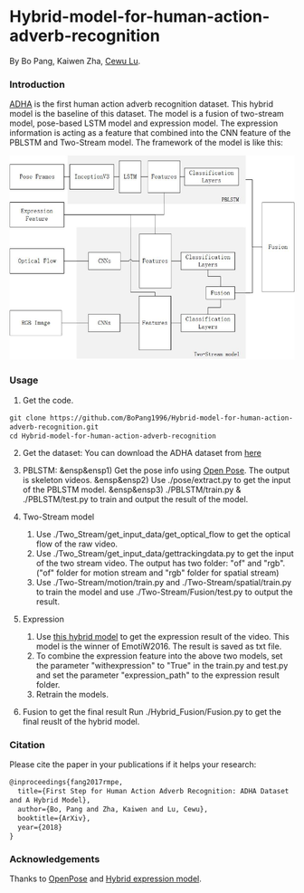 # Hybrid-model-for-human-action-adverb-recognition
By Bo Pang, Kaiwen Zha, [Cewu Lu](https://cvsjtu.wordpress.com/).

### Introduction

[ADHA](http://mvig.sjtu.edu.cn/publications/adha/adha.html) is the first human action adverb recognition dataset. This hybrid model is the baseline of this dataset.
The model is a fusion of two-stream model, pose-based LSTM model and expression model. The expression information is acting as a feature that combined into the CNN feature of the PBLSTM and Two-Stream model.
The framework of the model is like this:

<p align="center">
<img src="https://github.com/BoPang1996/Hybrid-model-for-human-action-adverb-recognition/blob/master/images/Hybrid_model.jpg" alt="RMPE Framework" width="600px">
</p>


### Usage
1. Get the code.
  ```Shell
  git clone https://github.com/BoPang1996/Hybrid-model-for-human-action-adverb-recognition.git
  cd Hybrid-model-for-human-action-adverb-recognition
  ```
 
2. Get the dataset:
 You can download the ADHA dataset from [here](http://mvig.sjtu.edu.cn/publications/adha/download.html)

3. PBLSTM:
&ensp&ensp1) Get the pose info using [Open Pose](https://github.com/CMU-Perceptual-Computing-Lab/openpose). The output is skeleton videos.
&ensp&ensp2) Use ./pose/extract.py to get the input of the PBLSTM model.
&ensp&ensp3) ./PBLSTM/train.py & ./PBLSTM/test.py to train and output the result of the model.

4. Two-Stream model
    1) Use ./Two_Stream/get_input_data/get_optical_flow    to get the optical flow of the raw video.
    2) Use ./Two_Stream/get_input_data/gettrackingdata.py    to get the input of the two stream video. The output has two folder: "of" and "rgb".("of" folder for motion stream and "rgb" folder for spatial stream)
    3) Use ./Two-Stream/motion/train.py and ./Two-Stream/spatial/train.py to train the model and use ./Two-Stream/Fusion/test.py to output the result.
	
5. Expression
    1) Use [this hybrid model](https://github.com/lidian007/EmotiW2016) to get the expression result of the video. This model is the winner of EmotiW2016. The result is saved as txt file.
    2) To combine the expression feature into the above two models, set the parameter "withexpression" to "True" in the train.py and test.py and set the parameter "expression_path" to the expression result folder.
    3) Retrain the models.

6. Fusion to get the final result
    Run ./Hybrid_Fusion/Fusion.py to get the final reuslt of the hybrid model.


### Citation
Please cite the paper in your publications if it helps your research:    
  
    @inproceedings{fang2017rmpe,
      title={First Step for Human Action Adverb Recognition: ADHA Dataset and A Hybrid Model},
      author={Bo, Pang and Zha, Kaiwen and Lu, Cewu},
      booktitle={ArXiv},
      year={2018}
    }
      
### Acknowledgements

Thanks to [OpenPose](https://github.com/CMU-Perceptual-Computing-Lab/openpose) and [Hybrid expression model](https://github.com/lidian007/EmotiW2016).
